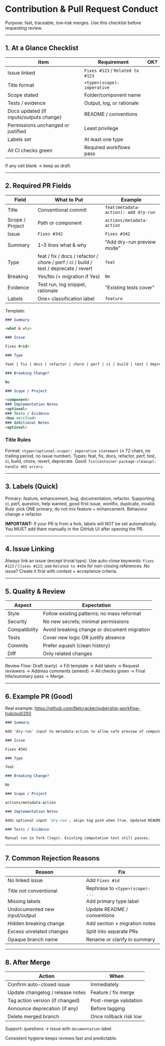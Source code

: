 # Contribution & Pull Request Conduct

Purpose: fast, traceable, low‑risk merges. Use this checklist before requesting review.

---

## 1. At a Glance Checklist

| Item                                    | Requirement                      | OK? |
| --------------------------------------- | -------------------------------- | --- |
| Issue linked                            | `Fixes #123` / `Related to #123` |     |
| Title format                            | `<type>(scope): imperative`      |     |
| Scope stated                            | Folder/component name            |     |
| Tests / evidence                        | Output, log, or rationale        |     |
| Docs updated (if inputs/outputs change) | README / conventions             |     |
| Permissions unchanged or justified      | Least privilege                  |     |
| Labels set                              | At least one type                |     |
| All CI checks green                     | Required workflows pass          |     |

If any cell blank → keep as draft.

---

## 2. Required PR Fields

| Field           | What to Put                                                                          | Example                              |
| --------------- | ------------------------------------------------------------------------------------ | ------------------------------------ |
| Title           | Conventional commit                                                                  | `feat(metadata-action): add dry-run` |
| Scope / Project | Path or component                                                                    | `actions/metadata-action`            |
| Issue           | `Fixes #342`                                                                         | `Fixes #342`                         |
| Summary         | 1–3 lines what & why                                                                 | "Add dry-run preview mode"           |
| Type            | feat / fix / docs / refactor / chore / perf / ci / build / test / deprecate / revert | `feat`                               |
| Breaking        | Yes/No (+ migration if Yes)                                                          | `No`                                 |
| Evidence        | Test run, log snippet, rationale                                                     | "Existing tests cover"               |
| Labels          | One+ classification label                                                            | `feature`                            |

Template:

```md
### Summary

<what & why>

### Issue

Fixes #<id>

### Type

feat | fix | docs | refactor | chore | perf | ci | build | test | deprecate | revert

### Breaking Change?

No

### Scope / Project

<component>
### Implementation Notes
<optional>
### Tests / Evidence
<how verified>
### Additional Notes
<optional>
```

### Title Rules

Format: `<type>(optional-scope): imperative statement` (≤ 72 chars, no trailing period, no issue number).
Types: feat, fix, docs, refactor, perf, test, ci, build, chore, revert, deprecate.
Good: `fix(container-package-cleanup): handle 403 errors`.

---

## 3. Labels (Quick)

Primary: feature, enhancement, bug, documentation, refactor.
Supporting: ci, perf, question, help wanted, good first issue, wontfix, duplicate, invalid.
Rule: pick ONE primary; do not mix feature + enhancement. Behaviour change ≠ refactor.

**IMPORTANT:** If your PR is from a fork, labels will NOT be set automatically. You MUST add them manually in the GitHub UI after opening the PR.

---

## 4. Issue Linking

Always link an issue (except trivial typo). Use auto-close keywords:
`Fixes #123` / `Closes #123`; use `Related to #456` for non-closing references.
No issue? Create it first with context + acceptance criteria.

---

## 5. Quality & Review

| Aspect        | Expectation                                 |
| ------------- | ------------------------------------------- |
| Style         | Follow existing patterns; no mass reformat  |
| Security      | No new secrets; minimal permissions         |
| Compatibility | Avoid breaking change or document migration |
| Tests         | Cover new logic OR justify absence          |
| Commits       | Prefer squash (clean history)               |
| Diff          | Only related changes                        |

Review Flow: Draft (early) → Fill template → Add labels → Request reviewers → Address comments (amend) → All checks green → Final title/summary pass → Merge.

---

## 6. Example PR (Good)

Real example: https://github.com/Netcracker/qubership-workflow-hub/pull/293

```md
### Summary

Add 'dry-run' input to metadata-action to allow safe preview of computed tags.

### Issue

Fixes #342

### Type

feat

### Breaking Change?

No

### Scope / Project

actions/metadata-action

### Implementation Notes

Adds optional input `dry-run`; skips tag push when true. Updated README.

### Tests / Evidence

Manual run in fork (logs). Existing computation test still passes.
```

---

## 7. Common Rejection Reasons

| Reason                        | Fix                              |
| ----------------------------- | -------------------------------- |
| No linked issue               | Add `Fixes #id`                  |
| Title not conventional        | Rephrase to `<type>(scope): ...` |
| Missing labels                | Add primary type label           |
| Undocumented new input/output | Update README / conventions      |
| Hidden breaking change        | Add section + migration notes    |
| Excess unrelated changes      | Split into separate PRs          |
| Opaque branch name            | Rename or clarify in summary     |

---

## 8. After Merge

| Action                           | When                   |
| -------------------------------- | ---------------------- |
| Confirm auto-closed issue        | Immediately            |
| Update changelog / release notes | Feature / fix merge    |
| Tag action version (if changed)  | Post-merge validation  |
| Announce deprecation (if any)    | Before tagging         |
| Delete merged branch             | Once rollback risk low |

Support: questions → issue with `documentation` label.

Consistent hygiene keeps reviews fast and predictable.
